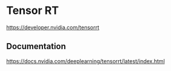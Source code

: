 # Tensor RT

https://developer.nvidia.com/tensorrt

## Documentation

https://docs.nvidia.com/deeplearning/tensorrt/latest/index.html


